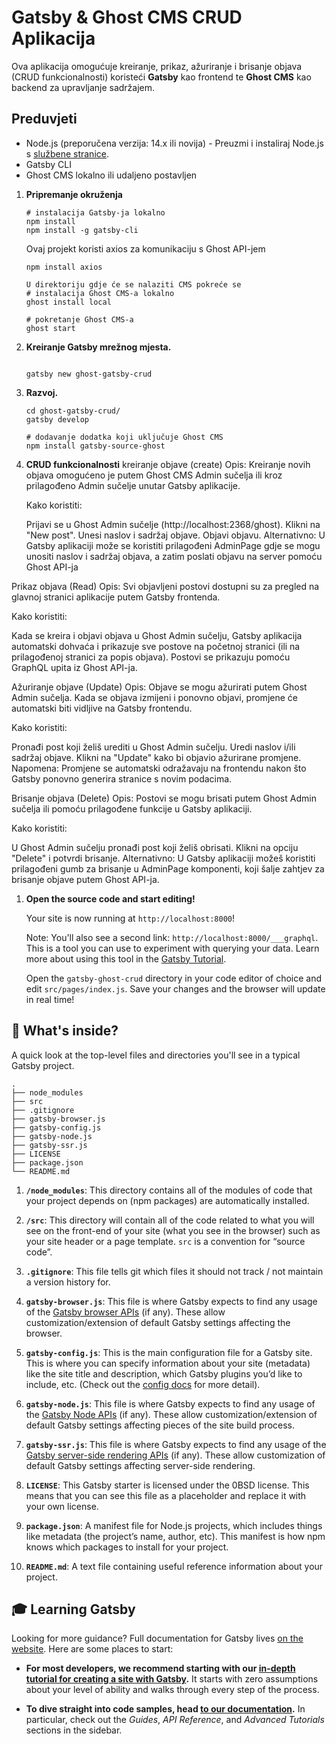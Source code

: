 # Gatsby & Ghost CMS CRUD Aplikacija

Ova aplikacija omogućuje kreiranje, prikaz, ažuriranje i brisanje objava (CRUD funkcionalnosti) koristeći **Gatsby** kao frontend te **Ghost CMS** kao backend za upravljanje sadržajem.

## Preduvjeti

- Node.js (preporučena verzija: 14.x ili novija) - Preuzmi i instaliraj Node.js s [službene stranice](https://nodejs.org/).
- Gatsby CLI 
- Ghost CMS lokalno ili udaljeno postavljen

  
1. **Pripremanje okruženja**

    ```shell
    # instalacija Gatsby-ja lokalno
    npm install 
    npm install -g gatsby-cli
    ```
   Ovaj projekt koristi axios za komunikaciju s Ghost API-jem
   ```shell
   npm install axios
    ```

     ```shell
   U direktoriju gdje će se nalaziti CMS pokreće se
    # instalacija Ghost CMS-a lokalno
    ghost install local
    ```

    ```shell
    # pokretanje Ghost CMS-a
    ghost start
    ```

1.  **Kreiranje Gatsby mrežnog mjesta.**

    

    ```shell
    
    gatsby new ghost-gatsby-crud 
    ```

1.  **Razvoj.**

    

    ```shell
    cd ghost-gatsby-crud/
    gatsby develop
    ```
    ```shell
    # dodavanje dodatka koji uključuje Ghost CMS
    npm install gatsby-source-ghost
    ```

1. **CRUD funkcionalnosti**
   kreiranje objave (create)
      Opis: Kreiranje novih objava omogućeno je putem Ghost CMS Admin sučelja ili kroz prilagođeno Admin sučelje unutar Gatsby aplikacije.

   Kako koristiti:

   Prijavi se u Ghost Admin sučelje (http://localhost:2368/ghost).
   Klikni na "New post".
   Unesi naslov i sadržaj objave.
   Objavi objavu.
   Alternativno: U Gatsby aplikaciji može se koristiti prilagođeni AdminPage gdje se mogu unositi naslov i sadržaj objava, a zatim poslati objavu na server pomoću        Ghost API-ja

 Prikaz objava (Read)
   Opis: Svi objavljeni postovi dostupni su za pregled na glavnoj stranici aplikacije putem Gatsby frontenda.

   Kako koristiti:

   Kada se kreira i objavi objava u Ghost Admin sučelju, Gatsby aplikacija automatski dohvaća i prikazuje sve postove na početnoj stranici (ili na prilagođenoj stranici za popis objava).
   Postovi se prikazuju pomoću GraphQL upita iz Ghost API-ja.

Ažuriranje objave (Update)
   Opis: Objave se mogu ažurirati putem Ghost Admin sučelja. Kada se objava izmijeni i ponovno objavi, promjene će automatski biti vidljive na Gatsby frontendu.

   Kako koristiti:

   Pronađi post koji želiš urediti u Ghost Admin sučelju.
   Uredi naslov i/ili sadržaj objave.
   Klikni na "Update" kako bi objavio ažurirane promjene.
   Napomena: Promjene se automatski odražavaju na frontendu nakon što Gatsby ponovno generira stranice s novim podacima.

Brisanje objava (Delete)
   Opis: Postovi se mogu brisati putem Ghost Admin sučelja ili pomoću prilagođene funkcije u Gatsby aplikaciji.

   Kako koristiti:

   U Ghost Admin sučelju pronađi post koji želiš obrisati.
   Klikni na opciju "Delete" i potvrdi brisanje.
   Alternativno: U Gatsby aplikaciji možeš koristiti prilagođeni gumb za brisanje u AdminPage komponenti, koji šalje zahtjev za brisanje objave putem Ghost API-ja.

1.  **Open the source code and start editing!**

    Your site is now running at `http://localhost:8000`!

    Note: You'll also see a second link: `http://localhost:8000/___graphql`. This is a tool you can use to experiment with querying your data. Learn more about using this tool in the [Gatsby Tutorial](https://www.gatsbyjs.com/docs/tutorial/getting-started/part-4/#use-graphiql-to-explore-the-data-layer-and-write-graphql-queries).

    Open the `gatsby-ghost-crud` directory in your code editor of choice and edit `src/pages/index.js`. Save your changes and the browser will update in real time!


## 🧐 What's inside?

A quick look at the top-level files and directories you'll see in a typical Gatsby project.

    .
    ├── node_modules
    ├── src
    ├── .gitignore
    ├── gatsby-browser.js
    ├── gatsby-config.js
    ├── gatsby-node.js
    ├── gatsby-ssr.js
    ├── LICENSE
    ├── package.json
    └── README.md

1.  **`/node_modules`**: This directory contains all of the modules of code that your project depends on (npm packages) are automatically installed.

1.  **`/src`**: This directory will contain all of the code related to what you will see on the front-end of your site (what you see in the browser) such as your site header or a page template. `src` is a convention for “source code”.

1.  **`.gitignore`**: This file tells git which files it should not track / not maintain a version history for.

1.  **`gatsby-browser.js`**: This file is where Gatsby expects to find any usage of the [Gatsby browser APIs](https://www.gatsbyjs.com/docs/reference/config-files/gatsby-browser/) (if any). These allow customization/extension of default Gatsby settings affecting the browser.

1.  **`gatsby-config.js`**: This is the main configuration file for a Gatsby site. This is where you can specify information about your site (metadata) like the site title and description, which Gatsby plugins you’d like to include, etc. (Check out the [config docs](https://www.gatsbyjs.com/docs/reference/config-files/gatsby-config/) for more detail).

1.  **`gatsby-node.js`**: This file is where Gatsby expects to find any usage of the [Gatsby Node APIs](https://www.gatsbyjs.com/docs/reference/config-files/gatsby-node/) (if any). These allow customization/extension of default Gatsby settings affecting pieces of the site build process.

1.  **`gatsby-ssr.js`**: This file is where Gatsby expects to find any usage of the [Gatsby server-side rendering APIs](https://www.gatsbyjs.com/docs/reference/config-files/gatsby-ssr/) (if any). These allow customization of default Gatsby settings affecting server-side rendering.

1.  **`LICENSE`**: This Gatsby starter is licensed under the 0BSD license. This means that you can see this file as a placeholder and replace it with your own license.

1.  **`package.json`**: A manifest file for Node.js projects, which includes things like metadata (the project’s name, author, etc). This manifest is how npm knows which packages to install for your project.

1.  **`README.md`**: A text file containing useful reference information about your project.

## 🎓 Learning Gatsby

Looking for more guidance? Full documentation for Gatsby lives [on the website](https://www.gatsbyjs.com/). Here are some places to start:

- **For most developers, we recommend starting with our [in-depth tutorial for creating a site with Gatsby](https://www.gatsbyjs.com/docs/tutorial/getting-started/).** It starts with zero assumptions about your level of ability and walks through every step of the process.

- **To dive straight into code samples, head [to our documentation](https://www.gatsbyjs.com/docs/).** In particular, check out the _Guides_, _API Reference_, and _Advanced Tutorials_ sections in the sidebar.


